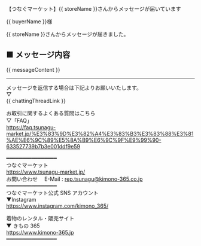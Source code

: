 【つなぐマーケット】{{ storeName }}さんからメッセージが届いています

{{ buyerName }}様 <br/>

{{ storeName }}さんからメッセージが届きました。<br/>

## ■ メッセージ内容 <br/>

{{ messageContent }} <br/>

---

メッセージを返信する場合は下記よりお願いいたします。<br/>
▽<br/>
{{ chattingThreadLink }}<br/>

お取引に関するよくある質問はこちら<br/>
▽「FAQ」<br/>
https://faq.tsunagu-market.jp/%E3%83%9D%E3%82%A4%E3%83%B3%E3%83%88%E3%81%AE%E6%9C%89%E5%8A%B9%E6%9C%9F%E9%99%90-633527739b7b3e001ddf9e59<br/>

━━━━━━━━━━━━━━━━ <br/>
つなぐマーケット <br/>
https://www.tsunagu-market.jp/ <br/>
お問い合わせ　 E-Mail : rep.tsunagu@kimono-365.co.jp <br/>
━━━━━━━━━━━━━━━━ <br/>
つなぐマーケット公式 SNS アカウント <br/>
▼Instagram<br/>
https://www.instagram.com/kimono_365/ <br/>

着物のレンタル・販売サイト <br/>
▼ きもの 365 <br/>
https://www.kimono-365.jp <br/>
━━━━━━━━━━━━━━━━ <br/>
